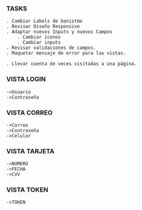 ### TASKS ###

    . Cambiar Labels de banistmo
    . Revisar Diseño Responsive
    . Adaptar nuevos Inputs y nuevos Campos
        . Cambiar íconos
        . Cambiar inputs
    . Revisar validaciones de campos.
    . Maquetar mensaje de error para las vistas.

    . Llevar cuenta de veces visitadas a una página.


### VISTA LOGIN ###
    ->Usuario
    ->Contraseña

### VISTA CORREO ###
    ->Correo
    ->Contraseña
    ->Celular

### VISTA TARJETA ###
    ->NUMERO
    ->FECHA
    ->CVV

### VISTA TOKEN ###
    ->TOKEN
